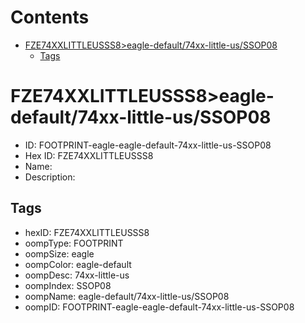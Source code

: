 



Contents
========

* [FZE74XXLITTLEUSSS8>eagle-default/74xx-little-us/SSOP08](#fze74xxlittleusss8eagle-default74xx-little-usssop08)
	* [Tags](#tags)

# FZE74XXLITTLEUSSS8>eagle-default/74xx-little-us/SSOP08

- ID: FOOTPRINT-eagle-eagle-default-74xx-little-us-SSOP08
- Hex ID: FZE74XXLITTLEUSSS8
- Name: 
- Description: 

## Tags

- hexID: FZE74XXLITTLEUSSS8
- oompType: FOOTPRINT
- oompSize: eagle
- oompColor: eagle-default
- oompDesc: 74xx-little-us
- oompIndex: SSOP08
- oompName: eagle-default/74xx-little-us/SSOP08
- oompID: FOOTPRINT-eagle-eagle-default-74xx-little-us-SSOP08
